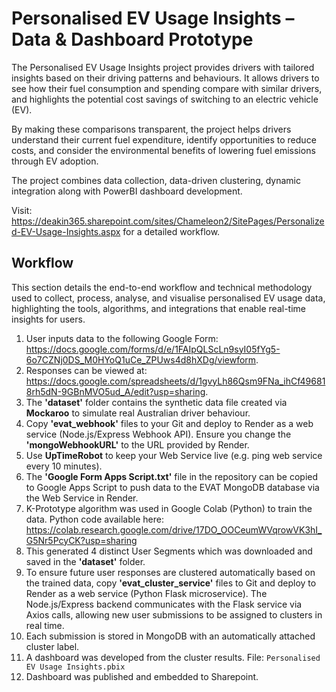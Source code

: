 # Personalised EV Usage Insights – Data & Dashboard Prototype
The Personalised EV Usage Insights project provides drivers with tailored insights based on their driving patterns and behaviours. It allows drivers to see how their fuel consumption and spending compare with similar drivers, and highlights the potential cost savings of switching to an electric vehicle (EV).

By making these comparisons transparent, the project helps drivers understand their current fuel expenditure, identify opportunities to reduce costs, and consider the environmental benefits of lowering fuel emissions through EV adoption.

The project combines data collection, data-driven clustering, dynamic integration along with PowerBI dashboard development.

Visit: https://deakin365.sharepoint.com/sites/Chameleon2/SitePages/Personalized-EV-Usage-Insights.aspx for a detailed workflow.

## Workflow
This section details the end-to-end workflow and technical methodology used to collect, process, analyse, and visualise personalised EV usage data, highlighting the tools, algorithms, and integrations that enable real-time insights for users.

1. User inputs data to the following Google Form: https://docs.google.com/forms/d/e/1FAIpQLScLn9syI05fYg5-6o7CZNj0DS_M0HYoQ1uCe_ZPUws4d8hXDg/viewform.
2. Responses can be viewed at: https://docs.google.com/spreadsheets/d/1gvyLh86Qsm9FNa_ihCf496818rh5dN-9GBnMVO5ud_A/edit?usp=sharing.
3. The **'dataset'** folder contains the synthetic data file created via **Mockaroo** to simulate real Australian driver behaviour.
4. Copy **'evat_webhook'** files to your Git and deploy to Render as a web service (Node.js/Express Webhook API). Ensure you change the **'mongoWebhookURL'** to the URL provided by Render.
5. Use **UpTimeRobot** to keep your Web Service live (e.g. ping web service every 10 minutes).
6. The **'Google Form Apps Script.txt'** file in the repository can be copied to Google Apps Script to push data to the EVAT MongoDB database via the Web Service in Render.
7. K-Prototype algorithm was used in Google Colab (Python) to train the data. Python code available here: https://colab.research.google.com/drive/17DO_OOCeumWVqrowVK3hI_G5Nr5PcyCK?usp=sharing
8. This generated 4 distinct User Segments which was downloaded and saved in the **'dataset'** folder.
9. To ensure future user responses are clustered automatically based on the trained data, copy **'evat_cluster_service'** files to Git and deploy to Render as a web service (Python Flask microservice). The Node.js/Express backend communicates with the Flask service via Axios calls, allowing new user submissions to be assigned to clusters in real time.
10. Each submission is stored in MongoDB with an automatically attached cluster label.
11. A dashboard was developed from the cluster results. File: `Personalised EV Usage Insights.pbix`
12. Dashboard was published and embedded to Sharepoint.

